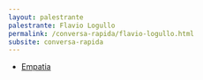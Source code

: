 ```yaml
---
layout: palestrante
palestrante: Flavio Logullo
permalink: /conversa-rapida/flavio-logullo.html
subsite: conversa-rapida
---
```


* [Empatia](/conversa-rapida/flavio-logullo-empatia)
